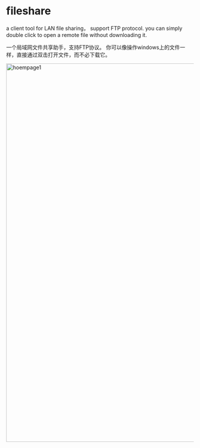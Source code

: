 # fileshare
a client tool for LAN file sharing， support FTP protocol. 
you can simply double click to open a remote file without downloading it.

一个局域网文件共享助手，支持FTP协议。
你可以像操作windows上的文件一样，直接通过双击打开文件，而不必下载它。

<img width="1472" height="1015" alt="hoempage1" src="https://github.com/user-attachments/assets/af1ece53-e92d-4738-90ea-a6a07baeacac" />
